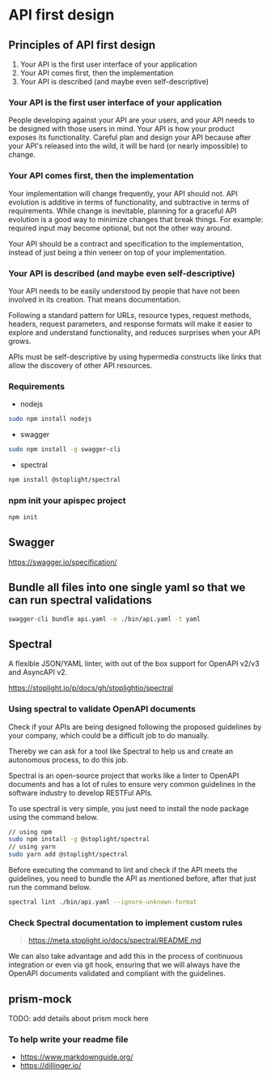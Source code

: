 # API first design

## Principles of API first design

1. Your API is the first user interface of your application
2. Your API comes first, then the implementation
3. Your API is described (and maybe even self-descriptive)

### Your API is the first user interface of your application

People developing against your API are your users, and your API needs to be designed with those users in mind.
Your API is how your product exposes its functionality.
Careful plan and design your API because after your API's released into the wild, it will be hard (or nearly impossible) to change.

### Your API comes first, then the implementation

Your implementation will change frequently, your API should not.
API evolution is additive in terms of functionality, and subtractive in terms of requirements.
While change is inevitable, planning for a graceful API evolution is a good way to minimize changes that break things. For example: required input may become optional, but not the other way around.

Your API should be a contract and specification to the implementation, instead of just being a thin veneer on top of your implementation.

### Your API is described (and maybe even self-descriptive)

Your API needs to be easily understood by people that have not been involved in its creation. That means documentation.

Following a standard pattern for URLs, resource types, request methods, headers, request parameters, and response formats will make it easier to explore and understand functionality, and reduces surprises when your API grows.

APIs must be self-descriptive by using hypermedia constructs like links that allow the discovery of other API resources.

### Requirements

- nodejs

```sh
sudo npm install nodejs
```

- swagger

```sh
sudo npm install -g swagger-cli
```

- spectral

```sh
npm install @stoplight/spectral
```

### npm init your apispec project

```sh
npm init
```

## Swagger

<https://swagger.io/specification/>

## Bundle all files into one single yaml so that we can run spectral validations

```sh
swagger-cli bundle api.yaml -o ./bin/api.yaml -t yaml
```

## Spectral

A flexible JSON/YAML linter, with out of the box support for OpenAPI v2/v3 and AsyncAPI v2.

<https://stoplight.io/p/docs/gh/stoplightio/spectral>

### Using spectral to validate OpenAPI documents

Check if your APIs are being designed following the proposed guidelines by your company, which could be a difficult job to do manually.

Thereby we can ask for a tool like Spectral to help us and create an autonomous process, to do this job.

Spectral is an open-source project that works like a linter to OpenAPI documents and has a lot of rules to ensure very common guidelines in the software industry to develop RESTFul APIs.

To use spectral is very simple, you just need to install the node package using the command below.

```sh
// using npm
sudo npm install -g @stoplight/spectral
// using yarn
sudo yarn add @stoplight/spectral
```

Before executing the command to lint and check if the API meets the guidelines, you need to bundle the API as mentioned before, after that just run the command below.

```sh
spectral lint ./bin/api.yaml --ignore-unknown-format
```

### Check Spectral documentation to implement custom rules

> <https://meta.stoplight.io/docs/spectral/README.md>

We can also take advantage and add this in the process of continuous integration or even via git hook, ensuring that we will always have the OpenAPI documents validated and compliant with the guidelines.

## prism-mock

TODO: add details about prism mock here

### To help write your readme file

- <https://www.markdownguide.org/>
- <https://dillinger.io/>

